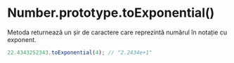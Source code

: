 # Number.prototype.toExponential()

Metoda returnează un șir de caractere care reprezintă numărul în notație cu exponent.

```javascript
22.4343252343.toExponential(4); // "2.2434e+1"
```
